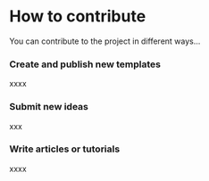 # How to contribute

You can contribute to the project in different ways...

### Create and publish new templates

xxxx

### Submit new ideas 

xxx

### Write articles or tutorials

xxxx



### 





